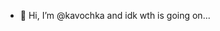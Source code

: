 - 👋 Hi, I’m @kavochka and idk wth is going on...

<!---
kavochka/kavochka is a ✨ special ✨ repository because its `README.md` (this file) appears on your GitHub profile.
You can click the Preview link to take a look at your changes.
--->
